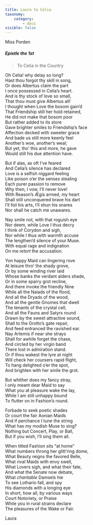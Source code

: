 ```yaml
---
title: Laura to Celia
taxonomy:
    category:
        - docs
visible: false
---
```


<div class="author">Miss Porden</div>

##### Epistle the 1st  

> To Celia in the Country  

Oh Celia! why delay so long?  
Hast thou forgot thy skill in song,  
Or does Albertus claim the part  
I once possessed in Celia’s heart.  
And is thy stock of love so small,  
That thou must give Albertus all!  
I thought when Love the bosom gain’d  
That Friendship still her hold retained,  
He did not make that bosom poor  
But rather added to its store  
Gave brighter smiles to Friendship’s face  
Affection decked with sweeter grace  
And bade us still more keenly feel  
Another’s woe, another’s weal;  
But yet, tho’ this and more, he gave  
Would still his due attention have.  

But if alas, as oft I’ve feared  
And Celia’s silence has declared  
Love is a selfish niggard feeling  
Like poison o’er the senses stealing  
Each purer passion to remove  
Why then, I vow, I’ll never love!  
With Reason’s Ægis armed, my heart  
Shall still unconquered brave his dart  
I’ll foil his arts, I’ll shun his snares  
Nor shall he catch me unawares.  

Nay smile not, with that roguish eye  
Nor deem, while Love I thus decry  
I think of Corydon and sigh,  
Nor while I thus with warmth accuse  
The lengthen’d silence of your Muse.  
With equal rage and indignation  
On me *retort* the accusation.  

Yon happy Maid can lingering rove  
At leisure thro’ the shady grove,  
Or by some winding river laid  
Whose banks the verdant alders shade,  
Or in some sparry grot recline,  
And there invoke the friendly Nine  
While all the Naiads of the flood,  
And all the Dryads of the wood,  
And all the gentle Gnomes that dwell  
The tenants of the crystal cell,  
And all the Fauns and Satyrs round  
Drawn by the sweet attractive sound,  
Shall to the Grotto’s gate repair,  
And feed entranced the ravished ear.  
Nay Artemis if near she strays  
Shall for awhile forget the chase,  
And circled by her virgin band  
There lost in admiration stand.  
Or if thou wakest the lyre at night  
Will check her coursers rapid flight,  
To hang delighted o’er the spot,  
And brighten with her smile the grot.  

But whither does my fancy stray,  
I only meant dear Maid to say  
What you at pleasure wake the lay,  
While I am still unhappy bound  
To flutter on in Fashion’s round.  

Forbade to seek poetic shades  
Or court the fair Aonian Maids  
And if perchance I tune the string  
What has my modish Muse to sing?  
Nothing but Concert, Play, or Ball,  
But if you wish, I’ll sing them all.  

When titled Fashion sits “at home”  
What numbers throng her glitt’ring dome,  
What Beauty reigns the favored Belle,  
What rival Maids with envy swell,  
What Lovers sigh, and what their fate,  
And what the Senate now debate,  
What *charitable* Damsels hie  
To see Lothario fall, and spy  
His diamonds with a longing eye  
In short, how all, by various ways  
Court Notoriety, or Praise  
While you in rural strains declare  
The pleasures of the Wake or Fair.  

Laura